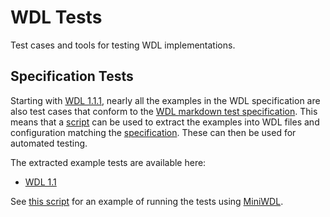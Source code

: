 # WDL Tests

Test cases and tools for testing WDL implementations.

## Specification Tests

Starting with [WDL 1.1.1](https://github.com/openwdl/wdl/tree/wdl-1.1), nearly all the examples in the WDL specification are also test cases that conform to the [WDL markdown test specification](docs/MarkdownTests.md).
This means that a [script](scripts/extract_tests.py) can be used to extract the examples into WDL files and configuration matching the [specification](docs/Specification.md). These can then be used for automated testing.

The extracted example tests are available here:

* [WDL 1.1](spec/wdl-1.1/)

See [this script](scripts/run_tests_miniwdl.py) for an example of running the tests using [MiniWDL](https://github.com/chanzuckerberg/miniwdl).